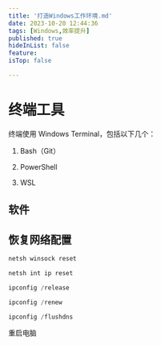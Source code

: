 ```yaml
---
title: '打造Windows工作环境.md'
date: 2023-10-20 12:44:36
tags: [Windows,效率提升]
published: true
hideInList: false
feature: 
isTop: false

---
```


# 终端工具

终端使用 Windows Terminal，包括以下几个：

1. Bash（Git）

2. PowerShell

3. WSL

## 软件



## 恢复网络配置

```powershell
netsh winsock reset

netsh int ip reset

ipconfig /release

ipconfig /renew

ipconfig /flushdns
```

重启电脑
